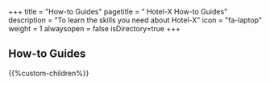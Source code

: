 +++
title = "How-to Guides"
pagetitle = " Hotel-X How-to Guides"
description = "To learn the skills you need about Hotel-X"
icon = "fa-laptop"
weight = 1
alwaysopen = false
isDirectory=true
+++

## How-to Guides

{{%custom-children%}}